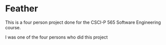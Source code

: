 # Feather

This is a four person project done for the CSCI-P 565 Software Engineering course. <br/>

I was one of the four persons who did this project <br/>

